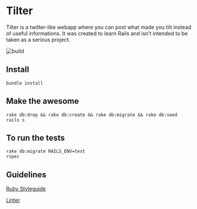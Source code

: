 # Tilter
Tilter is a twitter-like webapp where you can post what made you tilt instead of
useful informations.
It was created to learn Rails and isn’t intended to be taken as a serious project.

![build](https://travis-ci.com/baloran/tilter.svg?branch=master)

## Install

```
bundle install
```

## Make the awesome

```
rake db:drop && rake db:create && rake db:migrate && rake db:seed
rails s
```

## To run the tests

```
rake db:migrate RAILS_ENV=test
rspec
```

## Guidelines

[Ruby Styleguide](https://github.com/bbatsov/ruby-style-guide)

[Linter](https://github.com/bbatsov/rubocop)
